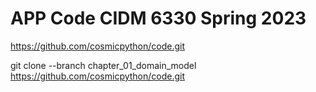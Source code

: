 # APP Code CIDM 6330 Spring 2023

https://github.com/cosmicpython/code.git

git clone --branch chapter_01_domain_model https://github.com/cosmicpython/code.git